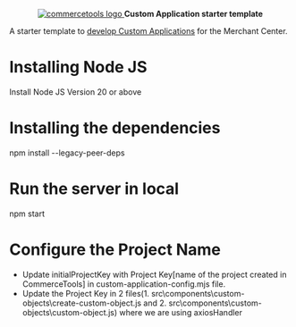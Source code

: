 <p align="center">
  <a href="https://commercetools.com/">
    <img alt="commercetools logo" src="https://unpkg.com/@commercetools-frontend/assets/logos/commercetools_primary-logo_horizontal_RGB.png">
  </a>
  <b>Custom Application starter template</b>
</p>

A starter template to [develop Custom Applications](https://docs.commercetools.com/merchant-center-customizations/custom-applications) for the Merchant Center.

# Installing Node JS

Install Node JS Version 20 or above

# Installing the dependencies

npm install --legacy-peer-deps

# Run the server in local

npm start

# Configure the Project Name

- Update initialProjectKey with Project Key[name of the project created in CommerceTools] in custom-application-config.mjs file.
- Update the Project Key in 2 files(1. src\components\custom-objects\create-custom-object.js and 2. src\components\custom-objects\custom-object.js) where we are using axiosHandler
